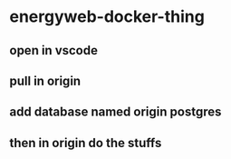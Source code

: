 # energyweb-docker-thing
## open in vscode
## pull in origin
## add database named origin postgres
## then in origin do the stuffs
